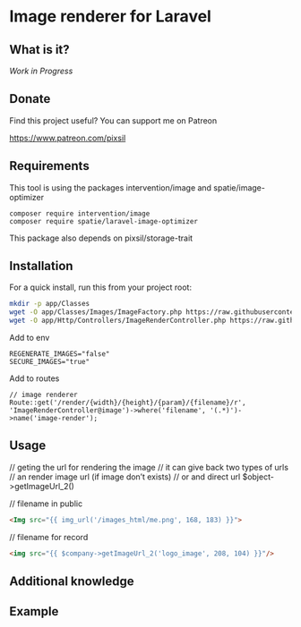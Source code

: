 # Image renderer for Laravel

## What is it?

*Work in Progress*

## Donate

Find this project useful? You can support me on Patreon

https://www.patreon.com/pixsil

## Requirements

This tool is using the packages intervention/image and spatie/image-optimizer

```
composer require intervention/image
composer require spatie/laravel-image-optimizer
```

This package also depends on pixsil/storage-trait

## Installation

For a quick install, run this from your project root:
```bash
mkdir -p app/Classes
wget -O app/Classes/Images/ImageFactory.php https://raw.githubusercontent.com/pixsil/xxxx??
wget -O app/Http/Controllers/ImageRenderController.php https://raw.githubusercontent.com/pixsil/xxxx??
```

Add to env
```
REGENERATE_IMAGES="false"
SECURE_IMAGES="true"
```

Add to routes
```
// image renderer
Route::get('/render/{width}/{height}/{param}/{filename}/r', 'ImageRenderController@image')->where('filename', '(.*)')->name('image-render');
```

## Usage

// geting the url for rendering the image
// it can give back two types of urls
// an render image url (if image don’t exists)
// or and direct url
$object->getImageUrl_2()

// filename in public
```html
<Img src="{{ img_url('/images_html/me.png', 168, 183) }}">
```

// filename for record

```html
<img src="{{ $company->getImageUrl_2('logo_image', 208, 104) }}"/>
```

## Additional knowledge

## Example
